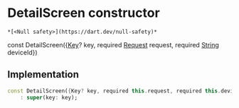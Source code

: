 


# DetailScreen constructor




    *[<Null safety>](https://dart.dev/null-safety)*


const
DetailScreen({[Key](https://api.flutter.dev/flutter/foundation/Key-class.html)? key, required [Request](https://yonomi.co/yonomi-sdk/Request-class.html) request, required [String](https://api.flutter.dev/flutter/dart-core/String-class.html) deviceId})





## Implementation

```dart
const DetailScreen({Key? key, required this.request, required this.deviceId})
    : super(key: key);
```







